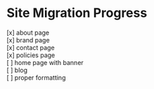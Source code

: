 # Site Migration Progress

[x] about page   
[x] brand page  
[x] contact page  
[x] policies page  
[ ] home page with banner  
[ ] blog  
[ ] proper formatting